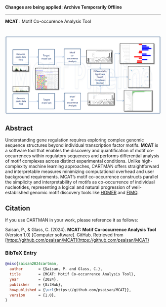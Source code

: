 **Changes are being applied: Archive Temporarily Offline**

---

**MCAT** : Motif Co-occurence Analysis Tool

#

<img src="Images/pipeline.PNG"  style="border: 0;"/>

## Abstract

Understanding gene regulation requires exploring complex genomic sequence structures beyond individual transcription factor motifs. **MCAT** is a software tool that enables the discovery and quantification of motif co-occurrences within regulatory sequences and performs differential analysis of motif complexes across distinct experimental conditions. Unlike high-complexity machine learning approaches, CARTMAN offers straightforward and interpretable measures minimizing computational overhead and user background requirements. MCAT’s motif co-occurrence constructs parallel the simplicity and interpretability of motifs as co-occurrence of individual nucleotides, representing a logical and natural progression of well-established genomic motif discovery tools like [HOMER](http://homer.ucsd.edu/homer/) and [FIMO](https://meme-suite.org/meme/tools/fimo).


## Citation   

If you use CARTMAN in your work, please reference it as follows:

Saisan, P., & Glass, C. (2024). **MCAT: Motif Co-occurrence Analysis Tool** (Version 1.0) [Computer software]. GitHub. Retrieved from [https://github.com/psaisan/MCAT](https://github.com/psaisan/MCAT)

### BibTeX Entry

```bibtex
@misc{saisan2024cartman,
  author       = {Saisan, P. and Glass, C.},
  title        = {MCAT: Motif Co-occurrence Analysis Tool},
  year         = {2024},
  publisher    = {GitHub},
  howpublished = {\url{https://github.com/psaisan/MCAT}},
  version      = {1.0},
}
```
